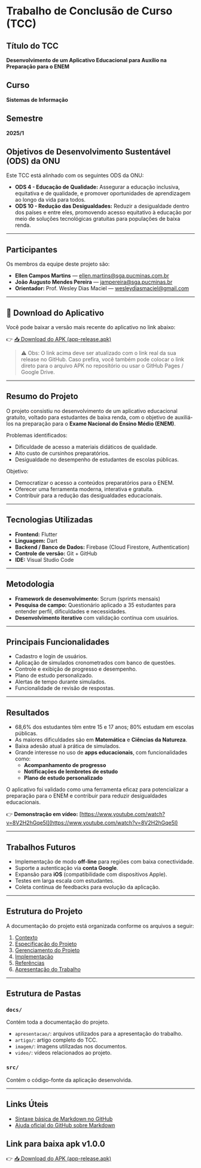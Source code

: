 # Trabalho de Conclusão de Curso (TCC)

## Título do TCC
**Desenvolvimento de um Aplicativo Educacional para Auxílio na Preparação para o ENEM**

## Curso
**Sistemas de Informação**

## Semestre
**2025/1**

## Objetivos de Desenvolvimento Sustentável (ODS) da ONU
Este TCC está alinhado com os seguintes ODS da ONU:

- **ODS 4 - Educação de Qualidade:** Assegurar a educação inclusiva, equitativa e de qualidade, e promover oportunidades de aprendizagem ao longo da vida para todos.
- **ODS 10 - Redução das Desigualdades:** Reduzir a desigualdade dentro dos países e entre eles, promovendo acesso equitativo à educação por meio de soluções tecnológicas gratuitas para populações de baixa renda.

---

## Participantes
Os membros da equipe deste projeto são:

- **Ellen Campos Martins** — [ellen.martins@sga.pucminas.com.br](mailto:ellen.martins@sga.pucminas.com.br)  
- **João Augusto Mendes Pereira** — [jampereira@sga.pucminas.br](mailto:jampereira@sga.pucminas.br)  
- **Orientador:** Prof. Wesley Dias Maciel — [wesleydiasmaciel@gmail.com](mailto:wesleydiasmaciel@gmail.com)  

---

## 📱 Download do Aplicativo

Você pode baixar a versão mais recente do aplicativo no link abaixo:

👉 [📥 Download do APK (app-release.apk)](https://github.com/SEU_REPOSITORIO/releases/latest)  

> ⚠️ Obs: O link acima deve ser atualizado com o link real da sua release no GitHub. Caso prefira, você também pode colocar o link direto para o arquivo APK no repositório ou usar o GitHub Pages / Google Drive.

---

## Resumo do Projeto

O projeto consistiu no desenvolvimento de um aplicativo educacional gratuito, voltado para estudantes de baixa renda, com o objetivo de auxiliá-los na preparação para o **Exame Nacional do Ensino Médio (ENEM)**.

Problemas identificados:

- Dificuldade de acesso a materiais didáticos de qualidade.
- Alto custo de cursinhos preparatórios.
- Desigualdade no desempenho de estudantes de escolas públicas.

Objetivo:

- Democratizar o acesso a conteúdos preparatórios para o ENEM.
- Oferecer uma ferramenta moderna, interativa e gratuita.
- Contribuir para a redução das desigualdades educacionais.

---

## Tecnologias Utilizadas

- **Frontend:** Flutter  
- **Linguagem:** Dart  
- **Backend / Banco de Dados:** Firebase (Cloud Firestore, Authentication)  
- **Controle de versão:** Git + GitHub  
- **IDE:** Visual Studio Code  

---

## Metodologia

- **Framework de desenvolvimento:** Scrum (sprints mensais)  
- **Pesquisa de campo:** Questionário aplicado a 35 estudantes para entender perfil, dificuldades e necessidades.  
- **Desenvolvimento iterativo** com validação contínua com usuários.  

---

## Principais Funcionalidades

- Cadastro e login de usuários.
- Aplicação de simulados cronometrados com banco de questões.
- Controle e exibição de progresso e desempenho.
- Plano de estudo personalizado.
- Alertas de tempo durante simulados.
- Funcionalidade de revisão de respostas.

---

## Resultados

- 68,6% dos estudantes têm entre 15 e 17 anos; 80% estudam em escolas públicas.
- As maiores dificuldades são em **Matemática** e **Ciências da Natureza**.
- Baixa adesão atual à prática de simulados.
- Grande interesse no uso de **apps educacionais**, com funcionalidades como:
  - **Acompanhamento de progresso**
  - **Notificações de lembretes de estudo**
  - **Plano de estudo personalizado**

O aplicativo foi validado como uma ferramenta eficaz para potencializar a preparação para o ENEM e contribuir para reduzir desigualdades educacionais.

👉 **Demonstração em vídeo:** [https://www.youtube.com/watch?v=8V2H2hGqe5I](https://www.youtube.com/watch?v=8V2H2hGqe5I)

---

## Trabalhos Futuros

- Implementação de modo **off-line** para regiões com baixa conectividade.
- Suporte a autenticação via **conta Google**.
- Expansão para **iOS** (compatibilidade com dispositivos Apple).
- Testes em larga escala com estudantes.
- Coleta contínua de feedbacks para evolução da aplicação.

---

## Estrutura do Projeto

A documentação do projeto está organizada conforme os arquivos a seguir:

1. [Contexto](./docs/1-Contexto.md)
2. [Especificação do Projeto](./docs/2-Especificação.md)
3. [Gerenciamento do Projeto](./docs/4-Gerenciamento-Projeto.md)
4. [Implementação](./docs/5-Implementação.md)
5. [Referências](./docs/6-Referências.md)
6. [Apresentação do Trabalho](./docs/apresentacao/README.md)

---

## Estrutura de Pastas

### `docs/`
Contém toda a documentação do projeto.

- `apresentacao/`: arquivos utilizados para a apresentação do trabalho.
- `artigo/`: artigo completo do TCC.
- `imagem/`: imagens utilizadas nos documentos.
- `video/`: vídeos relacionados ao projeto.

### `src/`
Contém o código-fonte da aplicação desenvolvida.

---

## Links Úteis

- [Sintaxe básica de Markdown no GitHub](https://guides.github.com/features/mastering-markdown/)
- [Ajuda oficial do GitHub sobre Markdown](https://help.github.com/pt/github/writing-on-github/getting-started-with-writing-and-formatting-on-github)

## Link para baixa apk v1.0.0
👉 [📥 Download do APK (app-release.apk)](https://github.com/ICEI-PUC-Minas-PBR-SI/pbr-si-2025-1-p8-tcc-t1-30104-app-enem/releases/latest)

